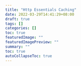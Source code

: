 ```yaml
---
title: "Http Essentials Caching"
date: 2022-03-29T14:41:29+08:00
draft: true
tags: []
categories: []
toc: true
featuredImage: ""
featuredImagePreview: ""
summary: ""
toc: true
autoCollapseToc: true
---
```

